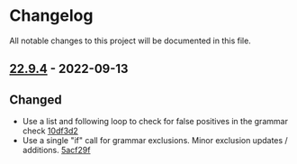 # Changelog

All notable changes to this project will be documented in this file.

## [22.9.4] - 2022-09-13

## Changed
* Use a list and following loop to check for false positives in the grammar check [10df3d2](https://github.com/greenbone/troubadix/commit/10df3d2)
* Use a single "if" call for grammar exclusions. Minor exclusion updates / additions. [5acf29f](https://github.com/greenbone/troubadix/commit/5acf29f)

[22.9.4]: https://github.com/greenbone/troubadix/compare/v22.9.3...22.9.4